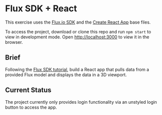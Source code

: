 # Flux SDK + React

This exercise uses the [Flux.io SDK](https://github.com/fluxio/flux-sdk-js) and the [Create React App](https://github.com/facebookincubator/create-react-app) base files.

To access the project, download or clone this repo and run `npm start` to view in development mode. Open [http://localhost:3000](http://localhost:3000) to view it in the browser.

## Brief

Following the [Flux SDK tutorial](https://flux.gitbooks.io/flux-javascript-sdk/content/), build a React app that pulls data from a provided Flux model and displays the data in a 3D viewport.

## Current Status

The project currently only provides login functionality via an unstyled login button to access the app.
